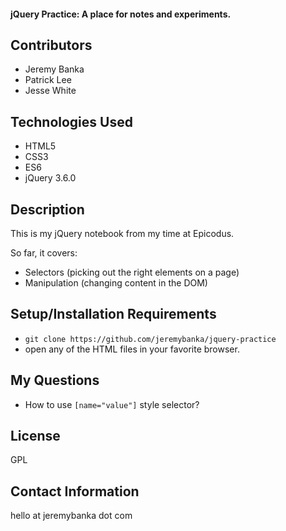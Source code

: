 #### jQuery Practice: A place for notes and experiments.

## Contributors

* Jeremy Banka
* Patrick Lee
* Jesse White

## Technologies Used

* HTML5
* CSS3
* ES6
* jQuery 3.6.0

## Description

This is my jQuery notebook from my time at Epicodus. 

So far, it covers:

* Selectors (picking out the right elements on a page)
* Manipulation (changing content in the DOM)

## Setup/Installation Requirements

* `git clone https://github.com/jeremybanka/jquery-practice`
* open any of the HTML files in your favorite browser.

## My Questions

* How to use `[name="value"]` style selector?

## License

GPL

## Contact Information

hello at jeremybanka dot com